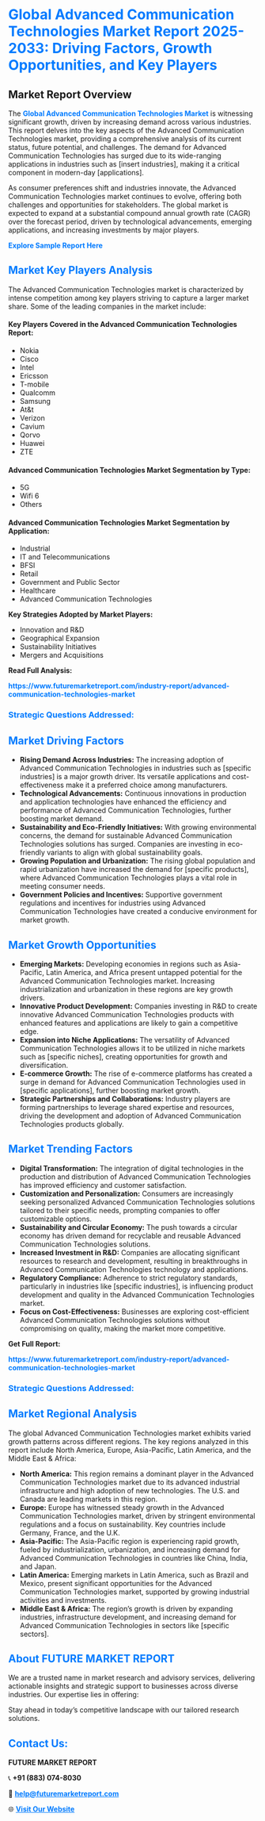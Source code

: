 <h1 style="color: #007BFF;">Global Advanced Communication Technologies Market Report 2025-2033: Driving Factors, Growth Opportunities, and Key Players</h1>

<section id="overview">
<h2>Market Report Overview</h2>
<p>The <a href="https://www.futuremarketreport.com/industry-report/advanced-communication-technologies-market" style="color: #007BFF; text-decoration: none;"><strong>Global Advanced Communication Technologies Market</strong></a> is witnessing significant growth, driven by increasing demand across various industries. This report delves into the key aspects of the Advanced Communication Technologies market, providing a comprehensive analysis of its current status, future potential, and challenges. The demand for Advanced Communication Technologies has surged due to its wide-ranging applications in industries such as [insert industries], making it a critical component in modern-day [applications].</p>
<p>As consumer preferences shift and industries innovate, the Advanced Communication Technologies market continues to evolve, offering both challenges and opportunities for stakeholders. The global market is expected to expand at a substantial compound annual growth rate (CAGR) over the forecast period, driven by technological advancements, emerging applications, and increasing investments by major players.</p>
</section>

<section id="overview">
<p><a href="https://www.futuremarketreport.com/request-sample/reportId=119281" style="color: #007BFF; text-decoration: none;"><strong>Explore Sample Report Here</strong></a></p>
</section>

<section id="key-players">
<h2 style="color: #007BFF;">Market Key Players Analysis</h2>
<p>The Advanced Communication Technologies market is characterized by intense competition among key players striving to capture a larger market share. Some of the leading companies in the market include:</p>
<h4>Key Players Covered in the Advanced Communication Technologies Report:</h4>
<ul><li>Nokia</li><li>Cisco</li><li>Intel</li><li>Ericsson</li><li>T-mobile</li><li>Qualcomm</li><li>Samsung</li><li>At&amp;t</li><li>Verizon</li><li>Cavium</li><li>Qorvo</li><li>Huawei</li><li>ZTE</li></ul>
<h4>Advanced Communication Technologies Market Segmentation by Type:</h4>
<ul><li>5G</li><li>Wifi 6</li><li>Others</li></ul>

<h4>Advanced Communication Technologies Market Segmentation by Application:</h4>
<ul><li>Industrial</li><li>IT and Telecommunications</li><li>BFSI</li><li>Retail</li><li>Government and Public Sector</li><li>Healthcare</li><li>Advanced Communication Technologies</li></ul>
<p><strong>Key Strategies Adopted by Market Players:</strong></p>
<ul>
<li>Innovation and R&D</li>
<li>Geographical Expansion</li>
<li>Sustainability Initiatives</li>
<li>Mergers and Acquisitions</li>
</ul>
</section>

<section>
<p><strong>Read Full Analysis: </strong></p><a href="https://www.futuremarketreport.com/industry-report/advanced-communication-technologies-market" style="color: #007BFF; text-decoration: none;"><strong>https://www.futuremarketreport.com/industry-report/advanced-communication-technologies-market</strong></a>
<h3 style="color: #007BFF;">Strategic Questions Addressed:</h3>
</section>

<section id="driving-factors">
<h2 style="color: #007BFF;">Market Driving Factors</h2>
<ul>
<li><strong>Rising Demand Across Industries:</strong> The increasing adoption of Advanced Communication Technologies in industries such as [specific industries] is a major growth driver. Its versatile applications and cost-effectiveness make it a preferred choice among manufacturers.</li>
<li><strong>Technological Advancements:</strong> Continuous innovations in production and application technologies have enhanced the efficiency and performance of Advanced Communication Technologies, further boosting market demand.</li>
<li><strong>Sustainability and Eco-Friendly Initiatives:</strong> With growing environmental concerns, the demand for sustainable Advanced Communication Technologies solutions has surged. Companies are investing in eco-friendly variants to align with global sustainability goals.</li>
<li><strong>Growing Population and Urbanization:</strong> The rising global population and rapid urbanization have increased the demand for [specific products], where Advanced Communication Technologies plays a vital role in meeting consumer needs.</li>
<li><strong>Government Policies and Incentives:</strong> Supportive government regulations and incentives for industries using Advanced Communication Technologies have created a conducive environment for market growth.</li>
</ul>
</section>

<section id="growth-opportunities">
<h2 style="color: #007BFF;">Market Growth Opportunities</h2>
<ul>
<li><strong>Emerging Markets:</strong> Developing economies in regions such as Asia-Pacific, Latin America, and Africa present untapped potential for the Advanced Communication Technologies market. Increasing industrialization and urbanization in these regions are key growth drivers.</li>
<li><strong>Innovative Product Development:</strong> Companies investing in R&D to create innovative Advanced Communication Technologies products with enhanced features and applications are likely to gain a competitive edge.</li>
<li><strong>Expansion into Niche Applications:</strong> The versatility of Advanced Communication Technologies allows it to be utilized in niche markets such as [specific niches], creating opportunities for growth and diversification.</li>
<li><strong>E-commerce Growth:</strong> The rise of e-commerce platforms has created a surge in demand for Advanced Communication Technologies used in [specific applications], further boosting market growth.</li>
<li><strong>Strategic Partnerships and Collaborations:</strong> Industry players are forming partnerships to leverage shared expertise and resources, driving the development and adoption of Advanced Communication Technologies products globally.</li>
</ul>
</section>

<section id="trending-factors">
<h2 style="color: #007BFF;">Market Trending Factors</h2>
<ul>
<li><strong>Digital Transformation:</strong> The integration of digital technologies in the production and distribution of Advanced Communication Technologies has improved efficiency and customer satisfaction.</li>
<li><strong>Customization and Personalization:</strong> Consumers are increasingly seeking personalized Advanced Communication Technologies solutions tailored to their specific needs, prompting companies to offer customizable options.</li>
<li><strong>Sustainability and Circular Economy:</strong> The push towards a circular economy has driven demand for recyclable and reusable Advanced Communication Technologies solutions.</li>
<li><strong>Increased Investment in R&D:</strong> Companies are allocating significant resources to research and development, resulting in breakthroughs in Advanced Communication Technologies technology and applications.</li>
<li><strong>Regulatory Compliance:</strong> Adherence to strict regulatory standards, particularly in industries like [specific industries], is influencing product development and quality in the Advanced Communication Technologies market.</li>
<li><strong>Focus on Cost-Effectiveness:</strong> Businesses are exploring cost-efficient Advanced Communication Technologies solutions without compromising on quality, making the market more competitive.</li>
</ul>
</section>

<section>
<p><strong>Get Full Report: </strong></p><a href="https://www.futuremarketreport.com/industry-report/advanced-communication-technologies-market" style="color: #007BFF; text-decoration: none;"><strong>https://www.futuremarketreport.com/industry-report/advanced-communication-technologies-market</strong></a>
<h3 style="color: #007BFF;">Strategic Questions Addressed:</h3>
</section>


<section id="regional-analysis">
<h2 style="color: #007BFF;">Market Regional Analysis</h2>
<p>The global Advanced Communication Technologies market exhibits varied growth patterns across different regions. The key regions analyzed in this report include North America, Europe, Asia-Pacific, Latin America, and the Middle East & Africa:</p>
<ul>
<li><strong>North America:</strong> This region remains a dominant player in the Advanced Communication Technologies market due to its advanced industrial infrastructure and high adoption of new technologies. The U.S. and Canada are leading markets in this region.</li>
<li><strong>Europe:</strong> Europe has witnessed steady growth in the Advanced Communication Technologies market, driven by stringent environmental regulations and a focus on sustainability. Key countries include Germany, France, and the U.K.</li>
<li><strong>Asia-Pacific:</strong> The Asia-Pacific region is experiencing rapid growth, fueled by industrialization, urbanization, and increasing demand for Advanced Communication Technologies in countries like China, India, and Japan.</li>
<li><strong>Latin America:</strong> Emerging markets in Latin America, such as Brazil and Mexico, present significant opportunities for the Advanced Communication Technologies market, supported by growing industrial activities and investments.</li>
<li><strong>Middle East & Africa:</strong> The region’s growth is driven by expanding industries, infrastructure development, and increasing demand for Advanced Communication Technologies in sectors like [specific sectors].</li>
</ul>
</section>

<footer>
<h2 style="color: #007BFF;">About FUTURE MARKET REPORT</h2>
<p>We are a trusted name in market research and advisory services, delivering actionable insights and strategic support to businesses across diverse industries. Our expertise lies in offering:</p>

<p>Stay ahead in today’s competitive landscape with our tailored research solutions.</p>

<h2 style="color: #007BFF;">Contact Us:</h2>
<p><strong>FUTURE MARKET REPORT</strong></p>
<p>📞 <strong>+91 (883) 074-8030</strong></p>
<p>📧 <strong><a href="mailto:help@futuremarketreport.com" style="color: #007BFF;">help@futuremarketreport.com</a></strong></p>
<p>🌐 <strong><a href="https://www.futuremarketreport.com/" style="color: #007BFF;">Visit Our Website</a></strong></p>
</footer>